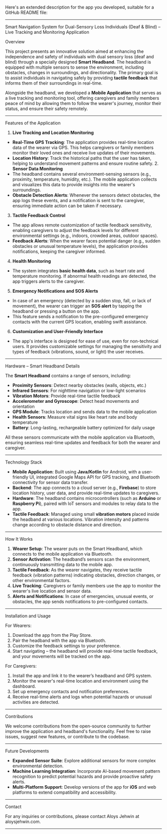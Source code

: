 Here's an extended description for the app you developed, suitable for a GitHub README file:

---

Smart Navigation System for Dual-Sensory Loss Individuals (Deaf & Blind) – Live Tracking and Monitoring Application

Overview

This project presents an innovative solution aimed at enhancing the independence and safety of individuals with dual sensory loss (deaf and blind) through a specially designed **Smart Headband**. The headband is equipped with multiple sensors to sense the environment, including obstacles, changes in surroundings, and directionality. The primary goal is to assist individuals in navigating safely by providing **tactile feedback** that informs them of their surroundings in real-time.

Alongside the headband, we developed a **Mobile Application** that serves as a live tracking and monitoring tool, offering caregivers and family members peace of mind by allowing them to follow the wearer's journey, monitor their status, and ensure their safety remotely.

---

Features of the Application

1. **Live Tracking and Location Monitoring**
- **Real-Time GPS Tracking**: The application provides real-time location data of the wearer via GPS. This helps caregivers or family members monitor their loved ones and receive live updates of their movements.
- **Location History**: Track the historical paths that the user has taken, helping to understand movement patterns and ensure routine safety.
  2. **Sensor Data Monitoring**
- The headband contains several environment-sensing sensors (e.g., proximity, temperature, humidity, etc.). The mobile application collects and visualizes this data to provide insights into the wearer's surroundings.
- **Obstacle Detection Alerts**: Whenever the sensors detect obstacles, the app logs these events, and a notification is sent to the caregiver, ensuring immediate action can be taken if necessary.

3. **Tactile Feedback Control**
- The app allows remote customization of tactile feedback sensitivity, enabling caregivers to adjust the feedback levels for different environmental settings (e.g., indoors, crowded areas, outdoor spaces).
- **Feedback Alerts**: When the wearer faces potential danger (e.g., sudden obstacles or unusual temperature levels), the application provides notifications, keeping the caregiver informed.

4. **Health Monitoring**
- The system integrates **basic health data**, such as heart rate and temperature monitoring. If abnormal health readings are detected, the app triggers alerts to the caregiver.
  
5. **Emergency Notifications and SOS Alerts**
- In case of an emergency (detected by a sudden stop, fall, or lack of movement), the wearer can trigger an **SOS alert** by tapping the headband or pressing a button on the app. 
- This feature sends a notification to the pre-configured emergency contacts with the current GPS location, enabling swift assistance.

6. **Customization and User-Friendly Interface**
- The app's interface is designed for ease of use, even for non-technical users. It provides customizable settings for managing the sensitivity and types of feedback (vibrations, sound, or light) the user receives.

---

Hardware – Smart Headband Details

The **Smart Headband** contains a range of sensors, including:
- **Proximity Sensors**: Detect nearby obstacles (walls, objects, etc.)
- **Infrared Sensors**: For nighttime navigation or low-light scenarios
- **Vibration Motors**: Provide real-time tactile feedback
- **Accelerometer and Gyroscope**: Detect head movements and orientation
- **GPS Module**: Tracks location and sends data to the mobile application
- **Health Sensors**: Measure vital signs like heart rate and body temperature
- **Battery**: Long-lasting, rechargeable battery optimized for daily usage

All these sensors communicate with the mobile application via Bluetooth, ensuring seamless real-time updates and feedback for both the wearer and caregiver.

---

Technology Stack

- **Mobile Application**: Built using **Java/Kotlin** for Android, with a user-friendly UI, integrated Google Maps API for GPS tracking, and Bluetooth connectivity for sensor data transfer.
- **Backend**: The app connects to a cloud server (e.g., **Firebase**) to store location history, user data, and provide real-time updates to caregivers.
- **Hardware**: The headband contains microcontrollers (such as **Arduino** or **Raspberry Pi**), paired with IoT sensors and modules to relay data to the app.
- **Tactile Feedback**: Managed using small **vibration motors** placed inside the headband at various locations. Vibration intensity and patterns change according to obstacle distance and direction.

---

How It Works

1. **Wearer Setup**: The wearer puts on the Smart Headband, which connects to the mobile application via Bluetooth.
2. **Sensor Activation**: The headband’s sensors scan the environment, continuously transmitting data to the mobile app.
3. **Tactile Feedback**: As the wearer navigates, they receive tactile feedback (vibration patterns) indicating obstacles, direction changes, or other environmental factors.
4. **Live Tracking**: Caregivers or family members use the app to monitor the wearer's live location and sensor data.
5. **Alerts and Notifications**: In case of emergencies, unusual events, or obstacles, the app sends notifications to pre-configured contacts.

---

Installation and Usage

For Wearers:
1. Download the app from the Play Store.
2. Pair the headband with the app via Bluetooth.
3. Customize the feedback settings to your preference.
4. Start navigating – the headband will provide real-time tactile feedback, and your movements will be tracked on the app.

For Caregivers:
1. Install the app and link it to the wearer’s headband and GPS system.
2. Monitor the wearer's real-time location and environment using the dashboard.
3. Set up emergency contacts and notification preferences.
4. Receive real-time alerts and logs when potential hazards or unusual activities are detected.

---

Contributions

We welcome contributions from the open-source community to further improve the application and headband's functionality. Feel free to raise issues, suggest new features, or contribute to the codebase.

---

Future Developments

- **Expanded Sensor Suite**: Explore additional sensors for more complex environmental detection.
- **Machine Learning Integration**: Incorporate AI-based movement pattern recognition to predict potential hazards and provide proactive safety alerts.
- **Multi-Platform Support**: Develop versions of the app for **iOS** and web platforms to extend compatibility and accessibility.

---

Contact

For any inquiries or contributions, please contact Aloys Jehwin at aloysjehwin.com.

--- 

